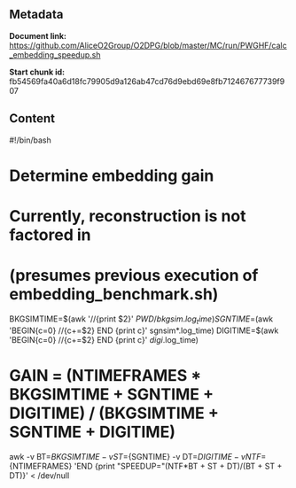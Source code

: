 ## Metadata

**Document link:** https://github.com/AliceO2Group/O2DPG/blob/master/MC/run/PWGHF/calc_embedding_speedup.sh

**Start chunk id:** fb54569fa40a6d18fc79905d9a126ab47cd76d9ebd69e8fb712467677739f907

## Content

#!/bin/bash

# Determine embedding gain
# Currently, reconstruction is not factored in
# (presumes previous execution of embedding_benchmark.sh)
BKGSIMTIME=$(awk '//{print $2}' ${PWD}/bkgsim.log_time)
SGNTIME=$(awk 'BEGIN{c=0} //{c+=$2} END {print c}' sgnsim*.log_time)
DIGITIME=$(awk 'BEGIN{c=0} //{c+=$2} END {print c}' *digi*.log_time)

# GAIN = (NTIMEFRAMES * BKGSIMTIME + SGNTIME + DIGITIME) / (BKGSIMTIME + SGNTIME + DIGITIME)
awk -v BT=${BKGSIMTIME} -v ST=${SGNTIME} -v DT=${DIGITIME} -v NTF=${NTIMEFRAMES} 'END {print "SPEEDUP="(NTF*BT + ST + DT)/(BT + ST + DT)}' < /dev/null